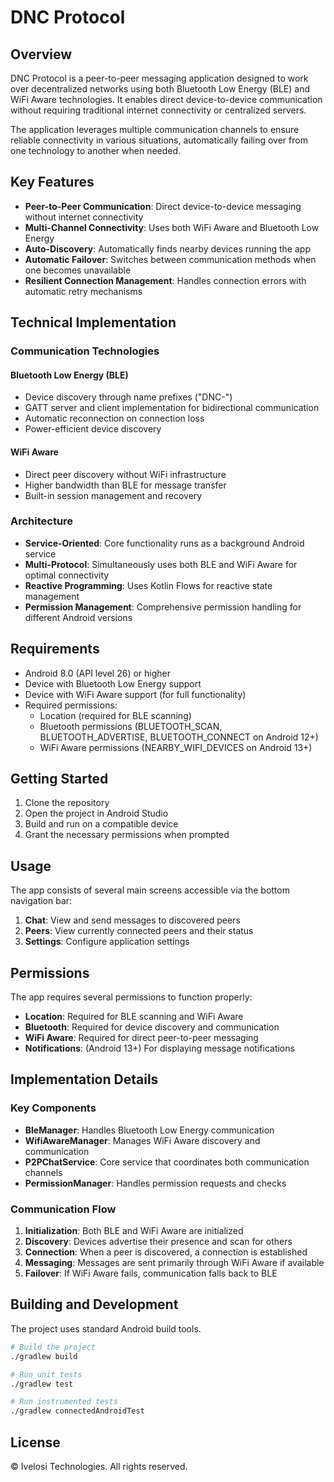 # DNC Protocol

## Overview

DNC Protocol is a peer-to-peer messaging application designed to work over decentralized networks using both Bluetooth Low Energy (BLE) and WiFi Aware technologies. It enables direct device-to-device communication without requiring traditional internet connectivity or centralized servers.

The application leverages multiple communication channels to ensure reliable connectivity in various situations, automatically failing over from one technology to another when needed.

## Key Features

- **Peer-to-Peer Communication**: Direct device-to-device messaging without internet connectivity
- **Multi-Channel Connectivity**: Uses both WiFi Aware and Bluetooth Low Energy
- **Auto-Discovery**: Automatically finds nearby devices running the app
- **Automatic Failover**: Switches between communication methods when one becomes unavailable
- **Resilient Connection Management**: Handles connection errors with automatic retry mechanisms

## Technical Implementation

### Communication Technologies

#### Bluetooth Low Energy (BLE)
- Device discovery through name prefixes ("DNC-")
- GATT server and client implementation for bidirectional communication
- Automatic reconnection on connection loss
- Power-efficient device discovery

#### WiFi Aware
- Direct peer discovery without WiFi infrastructure
- Higher bandwidth than BLE for message transfer
- Built-in session management and recovery

### Architecture

- **Service-Oriented**: Core functionality runs as a background Android service
- **Multi-Protocol**: Simultaneously uses both BLE and WiFi Aware for optimal connectivity
- **Reactive Programming**: Uses Kotlin Flows for reactive state management
- **Permission Management**: Comprehensive permission handling for different Android versions

## Requirements

- Android 8.0 (API level 26) or higher
- Device with Bluetooth Low Energy support
- Device with WiFi Aware support (for full functionality)
- Required permissions:
  - Location (required for BLE scanning)
  - Bluetooth permissions (BLUETOOTH_SCAN, BLUETOOTH_ADVERTISE, BLUETOOTH_CONNECT on Android 12+)
  - WiFi Aware permissions (NEARBY_WIFI_DEVICES on Android 13+)

## Getting Started

1. Clone the repository
2. Open the project in Android Studio
3. Build and run on a compatible device
4. Grant the necessary permissions when prompted

## Usage

The app consists of several main screens accessible via the bottom navigation bar:

1. **Chat**: View and send messages to discovered peers
2. **Peers**: View currently connected peers and their status
3. **Settings**: Configure application settings

## Permissions

The app requires several permissions to function properly:

- **Location**: Required for BLE scanning and WiFi Aware
- **Bluetooth**: Required for device discovery and communication
- **WiFi Aware**: Required for direct peer-to-peer messaging
- **Notifications**: (Android 13+) For displaying message notifications

## Implementation Details

### Key Components

- **BleManager**: Handles Bluetooth Low Energy communication
- **WifiAwareManager**: Manages WiFi Aware discovery and communication
- **P2PChatService**: Core service that coordinates both communication channels
- **PermissionManager**: Handles permission requests and checks

### Communication Flow

1. **Initialization**: Both BLE and WiFi Aware are initialized
2. **Discovery**: Devices advertise their presence and scan for others
3. **Connection**: When a peer is discovered, a connection is established
4. **Messaging**: Messages are sent primarily through WiFi Aware if available
5. **Failover**: If WiFi Aware fails, communication falls back to BLE

## Building and Development

The project uses standard Android build tools. 

```bash
# Build the project
./gradlew build

# Run unit tests
./gradlew test

# Run instrumented tests
./gradlew connectedAndroidTest
```

## License

© Ivelosi Technologies. All rights reserved.